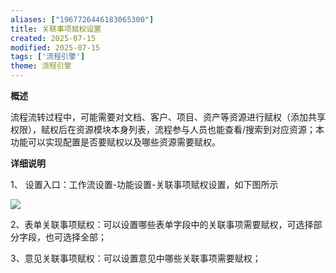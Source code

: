 ```yaml
---
aliases: ["1967726446183065300"]
title: 关联事项赋权设置
created: 2025-07-15
modified: 2025-07-15
tags: ['流程引擎']
theme: 流程引擎
---
```


**概述**

流程流转过程中，可能需要对文档、客户、项目、资产等资源进行赋权（添加共享权限），赋权后在资源模块本身列表，流程参与人员也能查看/搜索到对应资源；本功能可以实现配置是否要赋权以及哪些资源需要赋权。

**详细说明**

1、 设置入口：工作流设置-功能设置-关联事项赋权设置，如下图所示

![](https://myhelpdoc.oss-cn-heyuan.aliyuncs.com/mdimages/d1090b0800e54587b90c12a89e6284ea.jpg)

2、表单关联事项赋权：可以设置哪些表单字段中的关联事项需要赋权，可选择部分字段，也可选择全部；

3、意见关联事项赋权：可以设置意见中哪些关联事项需要赋权；

